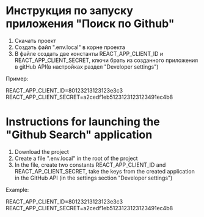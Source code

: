 # Инструкция по запуску приложения "Поиск по Github"

1. Скачать проект
2. Создать файл ".env.local" в корне проекта
3. В файле создать две константы REACT_APP_CLIENT_ID и REACT_APP_CLIENT_SECRET, ключи брать из созданного приложения в gitHub API(в настройках раздел "Developer settings")

Пример:

REACT_APP_CLIENT_ID=80123213123123e3c3
REACT_APP_CLIENT_SECRET=a2cedf1eb5123123123123491ec4b8 

# Instructions for launching the "Github Search" application

1. Download the project
2. Create a file ".env.local" in the root of the project
3. In the file, create two constants REACT_APP_CLIENT_ID and REACT_AP_CLIENT_SECRET, take the keys from the created application in the GitHub API (in the settings section "Developer settings")

Example:

REACT_APP_CLIENT_ID=80123213123123e3c3
REACT_APP_CLIENT_SECRET=a2cedf1eb5123123123123491ec4b8
